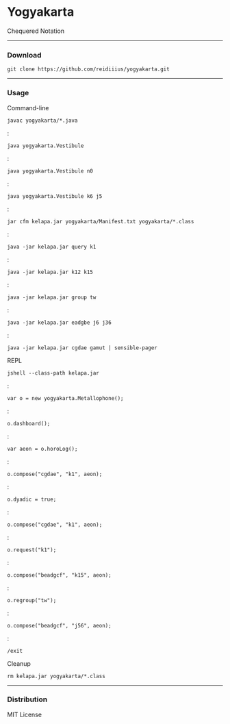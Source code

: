 # Yogyakarta
Chequered Notation

---

### Download

    git clone https://github.com/reidiiius/yogyakarta.git

---

### Usage
Command-line

    javac yogyakarta/*.java

:

    java yogyakarta.Vestibule

:

    java yogyakarta.Vestibule n0

:

    java yogyakarta.Vestibule k6 j5

:

    jar cfm kelapa.jar yogyakarta/Manifest.txt yogyakarta/*.class

:

    java -jar kelapa.jar query k1

:

    java -jar kelapa.jar k12 k15

:

    java -jar kelapa.jar group tw

:

    java -jar kelapa.jar eadgbe j6 j36

:

    java -jar kelapa.jar cgdae gamut | sensible-pager

REPL

    jshell --class-path kelapa.jar

:

    var o = new yogyakarta.Metallophone();

:

    o.dashboard();

:

    var aeon = o.horoLog();

:

    o.compose("cgdae", "k1", aeon);

:

    o.dyadic = true;

:

    o.compose("cgdae", "k1", aeon);

:

    o.request("k1");

:

    o.compose("beadgcf", "k15", aeon);

:

    o.regroup("tw");

:

    o.compose("beadgcf", "j56", aeon);

:

    /exit

Cleanup

    rm kelapa.jar yogyakarta/*.class

---

### Distribution
MIT License

